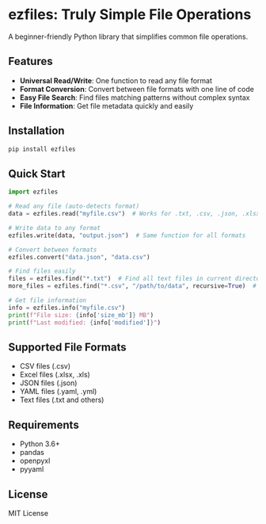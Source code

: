 # ezfiles: Truly Simple File Operations

A beginner-friendly Python library that simplifies common file operations.

## Features

- **Universal Read/Write**: One function to read any file format
- **Format Conversion**: Convert between file formats with one line of code
- **Easy File Search**: Find files matching patterns without complex syntax
- **File Information**: Get file metadata quickly and easily

## Installation

```bash
pip install ezfiles
```

## Quick Start

```python
import ezfiles

# Read any file (auto-detects format)
data = ezfiles.read("myfile.csv")  # Works for .txt, .csv, .json, .xlsx, etc.

# Write data to any format
ezfiles.write(data, "output.json")  # Same function for all formats

# Convert between formats
ezfiles.convert("data.json", "data.csv")

# Find files easily
files = ezfiles.find("*.txt")  # Find all text files in current directory
more_files = ezfiles.find("*.csv", "/path/to/data", recursive=True)  # Search recursively

# Get file information
info = ezfiles.info("myfile.csv")
print(f"File size: {info['size_mb']} MB")
print(f"Last modified: {info['modified']}")
```

## Supported File Formats

- CSV files (.csv)
- Excel files (.xlsx, .xls)
- JSON files (.json)
- YAML files (.yaml, .yml)
- Text files (.txt and others)

## Requirements

- Python 3.6+
- pandas
- openpyxl
- pyyaml

## License

MIT License